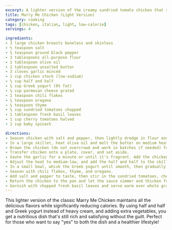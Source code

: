 ```yaml
---
excerpt: A lighter version of the creamy sundried tomato chicken that still has proposal-worthy flavor
title: Marry Me Chicken (Light Version)
category: cooking
tags: [chicken, italian, light, low-calorie]
servings: 4

ingredients:
- 3 large chicken breasts boneless and skinless
- ½ teaspoon salt
- ¼ teaspoon ground black pepper
- 3 tablespoons all-purpose flour
- 1 tablespoon olive oil
- 1 tablespoon unsalted butter
- 3 cloves garlic minced
- 1 cup chicken stock (low-sodium)
- ½ cup half and half
- ¼ cup Greek yogurt (0% fat)
- ¼ cup parmesan cheese grated
- 1 teaspoon chili flakes
- ¼ teaspoon oregano
- ¼ teaspoon thyme
- ⅓ cup sundried tomatoes chopped
- 1 tablespoon fresh basil leaves
- 1 cup cherry tomatoes halved
- 1 cup baby spinach

directions:
- Season chicken with salt and pepper, then lightly dredge in flour and shake off any excess.
- In a large skillet, heat olive oil and melt the butter on medium heat. Swirl pan to coat evenly.
- Brown the chicken (do not overcrowd and work in batches if needed) for 4-5 minutes on each side or until golden brown and cooked through.
- Transfer chicken onto a plate, cover, and set aside.
- Saute the garlic for a minute or until it's fragrant. Add the chicken stock, and deglaze the pan scraping any bits stuck to the bottom of the pan with a wooden spoon.
- Adjust the heat to medium-low, and add the half and half to the skillet. Allow the sauce to simmer for a couple of minutes.
- In a small bowl, whisk the Greek yogurt until smooth, then gradually add about 2 tablespoons of the warm sauce to the yogurt to temper it. Add the yogurt mixture back to the skillet along with the parmesan cheese.
- Season with chili flakes, thyme, and oregano.
- Add salt and pepper to taste, then stir in the sundried tomatoes, cherry tomatoes, and spinach. Let cook for 1-2 minutes until spinach begins to wilt.
- Return the chicken to the pan and let the sauce simmer and thicken for a few more minutes.
- Garnish with chopped fresh basil leaves and serve warm over whole grain pasta or cauliflower rice for an even lighter option.
---
```


This lighter version of the classic Marry Me Chicken maintains all the delicious flavors while significantly reducing calories. By using half and half and Greek yogurt instead of heavy cream, and adding extra vegetables, you get a nutritious dish that's still rich and satisfying without the guilt. Perfect for those who want to say "yes" to both the dish and a healthier lifestyle!